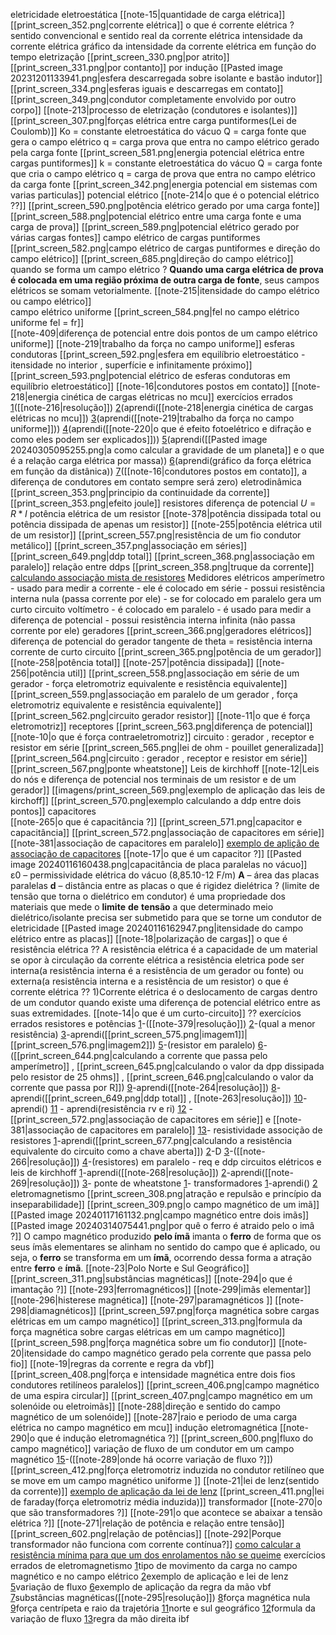  
eletricidade
	eletroestática
		[[note-15|quantidade de carga elétrica]]
		[[print_screen_352.png|corrente elétrica]]
			 o que é corrente elétrica ?
			 sentido convencional e sentido real da corrente elétrica
			 intensidade da corrente elétrica
			 gráfico da intensidade da corrente elétrica em função do tempo
		eletrização
			 [[print_screen_330.png|por atrito]]
			 [[print_screen_331.png|por contanto]]
			 por indução
				 [[Pasted image 20231201133941.png|esfera descarregada sobre isolante e bastão indutor]]
				 [[print_screen_334.png|esferas iguais e descarregas em contato]]
				 [[print_screen_349.png|condutor completamente envolvido por outro corpo]] 
		[[note-213|processo de eletrização (condutores e isolantes)]]
		[[print_screen_307.png|forças elétrica entre carga puntiformes(Lei de Coulomb)]]
			Ko = constante eletroestática do vácuo
			Q = carga fonte que gera o campo elétrico
			q = carga prova que entra no campo elétrico gerado pela carga fonte
		[[print_screen_581.png|energia potencial elétrica entre cargas puntiformes]]
			k = constante eletroestática do vácuo
			Q = carga fonte que cria o campo elétrico
			q = carga de prova que entra no campo elétrico da carga fonte
		[[print_screen_342.png|energia potencial em sistemas com varias particulas]]
		potencial elétrico 
			[[note-214|o que é o potencial elétrico ??]]
			[[print_screen_590.png|potência elétrico gerado por uma carga fonte]]
			[[print_screen_588.png|potencial elétrico entre uma carga fonte e uma carga de prova]]
			[[print_screen_589.png|potencial elétrico gerado por várias cargas fontes]]
		campo elétrico de cargas puntiformes
			[[print_screen_582.png|campo elétrico de cargas puntiformes e direção do campo elétrico]]
			[[print_screen_685.png|direção do campo elétrico]]
			quando se forma um campo elétrico ?
				**Quando uma carga elétrica de prova é colocada em uma região próxima de outra carga de fonte**, seus campos elétricos se somam vetorialmente.
			[[note-215|itensidade do campo elétrico ou campo elétrico]]		 
		campo elétrico uniforme
			 [[print_screen_584.png|fel no campo elétrico uniforme fel = fr]]  
			 [[note-409|diferença de potencial entre dois pontos de um campo elétrico uniforme]]
			 [[note-219|trabalho da força no campo uniforme]]
		esferas condutoras
			[[print_screen_592.png|esfera em equilíbrio eletroestático - itensidade no interior , superfície e infinitamente próximo]]
			[[print_screen_593.png|potencial elétrico de esferas condutoras em equilíbrio eletroestático]]
			[[note-16|condutores postos em contato]]
		[[note-218|energia cinética de cargas elétricas no mcu]]
		exercícios errados
			[1](https://www.qconcursos.com/questoes-militares/questoes/a78fbe07-6b)([[note-216|resolução]])
			[2](https://www.qconcursos.com/questoes-militares/questoes/b1e6d2f1-01)(aprendi([[note-218|energia cinética de cargas elétricas no mcu]])
			[3](https://www.qconcursos.com/questoes-militares/questoes/b1dd845b-01)(aprendi([[note-219|trabalho da força no campo uniforme]]))
			[4](https://www.qconcursos.com/questoes-militares/questoes/8d1cc789-f3)(aprendi([[note-220|o que é efeito fotoelétrico e difração e como eles podem ser explicados]]))
			[5](https://www.qconcursos.com/questoes-militares/questoes/8d05dce4-f3)(aprendi([[Pasted image 20240305095255.png|a como calcular a gravidade de um planeta]] e o que é a relação carga elétrica por massa))
			[6](https://www.qconcursos.com/questoes-militares/questoes/2145673f-4d)(aprendi(gráfico da força elétrica em função da distânica))
			[7](https://www.qconcursos.com/questoes-militares/questoes/67fdfca5-86)([[note-16|condutores postos em contato]], a diferença de condutores em contato sempre será zero)
	eletrodinâmica
		[[print_screen_353.png|principio da continuidade da corrente]]
		[[print_screen_353.png|efeito joule]]
		resistores
			diferença de potencial
				 $U=R*I$
			potência elétrica de um resistor
				[[note-378|potência dissipada total ou potência dissipada de apenas um resistor]]
				[[note-255|potência elétrica util de um resistor]]
			[[print_screen_557.png|resistência de um fio condutor metálico]]
			[[print_screen_357.png|associação em séries]]
				[[print_screen_649.png|ddp total]]
			[[print_screen_368.png|associação em paralelo]]
				 relação entre ddps
				 [[print_screen_358.png|truque da corrente]]
			[calculando associação mista de resistores](http://www.brawnexercicios.com.br/2015/12/exercicio-resolvido-resistencia-equivalente-circuito-2.html)
			Medidores elétricos
				 amperímetro
					 - usado para medir a corrente
					 - ele é colocado em série
					 - possui resistência interna nula (passa corrente por ele)
					 - se for colocado em paralelo gera um curto circuito
				 voltímetro
					 - é colocado em paralelo
					 - é usado para medir a diferença de potencial
					 - possui resistência interna infinita (não passa corrente por ele) 
		geradores
			 [[print_screen_366.png|geradores elétricos]]
				 diferença de potencial do gerador
				 tangente de theta = resistência interna
				 corrente de curto circuito
			 [[print_screen_365.png|potência de um gerador]]
				 [[note-258|potência total]]
				 [[note-257|potência dissipada]]
				 [[note-256|potência util]]
			 [[print_screen_558.png|associação em série de um gerador - força eletromotriz equivalente e resistência equivalente]]
			 [[print_screen_559.png|associação em paralelo de um gerador , força eletromotriz equivalente e resistência equivalente]]
			 [[print_screen_562.png|circuito gerador resistor]]
			 [[note-11|o que é força eletromotriz]]
		receptores
			 [[print_screen_563.png|diferença de potencial]]
			 [[note-10|o que é força contraeletromotriz]]
		circuito : gerador , receptor e resistor em série
			 [[print_screen_565.png|lei de ohm - pouillet generalizada]]
			 [[print_screen_564.png|circuito : gerador , receptor e resistor em série]]
			[[print_screen_567.png|ponte wheatstone]]
		Leis de kirchhoff
			[[note-12|Leis do nós e diferença de potencial nos terminais de um resistor e de um gerador]]
			[[imagens/print_screen_569.png|exemplo de aplicação das leis de kirchoff]]
			[[print_screen_570.png|exemplo calculando a ddp entre dois pontos]]
		capacitores                                                                                                                    
			 [[note-265|o que é capacitância ?]]
			 [[print_screen_571.png|capacitor e capacitância]]
			 [[print_screen_572.png|associação de capacitores em série]]
			 [[note-381|associação de capacitores em paralelo]]
			 [exemplo de aplição de associação de capacitores](https://www.youtube.com/watch?v=b1hz1FxEHtE)
			 [[note-17|o que é um capacitor ?]]
			[[Pasted image 20240116160438.png|capacitância de placa paralelas no vácuo]]
				 ε0 – permissividade elétrica do vácuo (8,85.10-12 F/m)
				**A** – área das placas paralelas
				**d** – distância entre as placas
			o que é rigidez dielétrica ?
				 (limite de tensão que torna o dielétrico em condutor)
				é uma propriedade dos materiais que mede o **limite** **de** **tensão** a que determinado meio dielétrico/isolante precisa ser submetido para que se torne um condutor de eletricidade
			[[Pasted image 20240116162947.png|itensidade do campo elétrico entre as placas]]
			[[note-18|polarização de cargas]]
		o que é resistência elétrica ??
				 A resistência elétrica é a capacidade de um material se opor à circulação da corrente elétrica 
				 a resistência eletrica pode ser interna(a resistência interna é a resistência de um gerador ou fonte) ou externa(a resistência interna e a resistência de um resistor)
		o que é corrente elétrica ??
			1)Corrente elétrica é o deslocamento de cargas dentro de um condutor quando existe uma diferença de potencial elétrico entre as suas extremidades.
	    [[note-14|o que é um curto-circuito]] ??
		exercícios errados
			resistores e potências
				[1](https://www.qconcursos.com/questoes-militares/questoes/a7798860-6b)-([[note-379|resolução]])
				[2](https://www.qconcursos.com/questoes-militares/questoes/b1ecf03f-01)-(qual a menor resistência)
				[3](https://www.qconcursos.com/questoes-militares/questoes/465ed90d-49)-aprendi([[print_screen_575.png|imagem1]]|[[print_screen_576.png|imagem2]])
				[5](https://www.qconcursos.com/questoes-militares/questoes/4640622e-49)-(resistor em paralelo)
				[6](https://www.qconcursos.com/questoes-militares/questoes/8d3e1417-f3)-([[print_screen_644.png|calculando a corrente que passa pelo amperímetro]] , [[print_screen_645.png|calculando o valor da dpp dissipada pelo resistor de 25 ohms]] , [[print_screen_646.png|calculando o valor da corrente que passa por R]])
				[9](https://www.qconcursos.com/questoes-militares/questoes/d7249a98-4b)-aprendi([[note-264|resolução]])
				[8](https://www.qconcursos.com/questoes-militares/questoes/263a23ae-4e)-aprendi([[print_screen_649.png|ddp total]] , [[note-263|resolução]])
				[10](https://www.qconcursos.com/questoes-militares/questoes/fd67496b-f8)-aprendi()
				[11](https://www.qconcursos.com/questoes-militares/questoes/a23ed393-55) - aprendi(resistência rv e ri)
				[12](https://www.qconcursos.com/questoes-militares/questoes/d6fc612e-4b) - [[print_screen_572.png|associação de capacitores em série]] e	[[note-381|associação de capacitores em paralelo]]
				[13](https://www.qconcursos.com/questoes-militares/questoes/4dcaec1f-42)- resistividade
			associção de resistores
				[1](https://www.qconcursos.com/questoes-militares/questoes/a7816122-6b)-aprendi([[print_screen_677.png|calculando a resistência equivalente do circuito como a chave aberta]])
				[2](https://www.qconcursos.com/questoes-militares/questoes/cef03352-0d)-D
				[3](https://www.qconcursos.com/questoes-militares/questoes/a24b4e0c-55)-([[note-266|resolução]])
				[4](https://www.qconcursos.com/questoes-militares/questoes/19a794ab-45)-(resistores) em paralelo - req e ddp
			circuitos elétricos e leis de kirchhoff
				[1](https://www.qconcursos.com/questoes-militares/questoes/dfd2dc22-55)-aprendi([[note-268|resolução]])
				[2](https://www.qconcursos.com/questoes-militares/questoes/a6459b3e-55)-aprendi([[note-269|resolução]])
				[3](https://www.qconcursos.com/questoes-militares/questoes/fbdcde7b-a0)-
			ponte de wheatstone
				[1](https://www.qconcursos.com/questoes-militares/questoes/9d3a0063-50)-
			transformadores	
				[1](https://www.qconcursos.com/questoes-militares/questoes/d733cbaf-4b)-aprendi()
				[2](https://www.qconcursos.com/questoes-militares/questoes/9d5467c1-50)
	eletromagnetismo
		[[print_screen_308.png|atração e repulsão e princípio da inseparabilidade]]
		[[print_screen_309.png|o campo magnético de um imã]]
		[[Pasted image 20240117161132.png|campo magnético entre dois imãs]]
		[[Pasted image 20240314075441.png|por quê o ferro é atraido pelo o imâ ?]]
			 O campo magnético produzido **pelo ímã** imanta o **ferro** de forma que os seus ímãs elementares se alinham no sentido do campo que é aplicado, ou seja, o **ferro** se transforma em um **ímã**, ocorrendo dessa forma a atração entre **ferro** e **ímã**.
		[[note-23|Polo Norte e Sul Geográfico]]
		[[print_screen_311.png|substâncias magnéticas]]
			 [[note-294|o que é imantação ?]]
			 [[note-293|ferromagnéticos]]
			 [[note-299|imãs elementar]]
			 [[note-296|histerese magnética]]
			 [[note-297|paramagnéticos ]]
			 [[note-298|diamagnéticos]]
		[[print_screen_597.png|força magnética sobre cargas elétricas em um campo magnético]]
			[[print_screen_313.png|formula da força magnética sobre cargas elétricas em um campo magnético]]
		[[print_screen_598.png|força magnética sobre um fio condutor]]
		[[note-20|itensidade do campo magnético gerado pela corrente que passa pelo fio]]
		[[note-19|regras da corrente e regra da vbf]] 
		[[print_screen_408.png|força e intensidade magnética entre dois fios condutores retilíneos paralelos]]
		[[print_screen_406.png|campo magnético de uma espira circular]]
		[[print_screen_407.png|campo magnético em um solenóide ou eletroimãs]]
			[[note-288|direção e sentido do campo magnético de um solenóide]]
		[[note-287|raio e periodo de uma carga elétrica no campo magnético em mcu]]
		indução eletromagnética
			[[note-290|o que é indução eletromagnética ?]]
			[[print_screen_600.png|fluxo do campo magnético]]
				variação de fluxo de um condutor em um campo magnético
					[15](https://www.qconcursos.com/questoes-militares/questoes/9d6186a8-50)-([[note-289|onde há ocorre variação de fluxo ?]])
			[[print_screen_412.png|força eletromotriz induzida no condutor retilíneo que se move em um campo magnético uniforme ]]
			[[note-21|lei de lenz(sentido da corrente)]]
				[exemplo de aplicação da lei de lenz](https://www.qconcursos.com/questoes-militares/questoes/2131c90c-4d)
			[[print_screen_411.png|lei de faraday(força eletromotriz média induzida)]]
		transformador
			[[note-270|o que são transformadores ?]]
			[[note-291|o que acontece se abaixar a tensão elétrica ?]]
			[[note-271|relação de potência e relação entre tensão]]
			[[print_screen_602.png|relação de potências]]
			[[note-292|Porque transformador não funciona com corrente contínua?]]
			[como calcular a resistência mínima para que um dos enrolamentos não se queime](https://www.qconcursos.com/questoes-militares/questoes/d733cbaf-4b)
		exercícios errados de eletromagnetismo
			[1](https://www.qconcursos.com/questoes-militares/questoes/5b3cd502-16)tipo de movimento da carga no campo magnético e no campo elétrico
			[2](https://www.qconcursos.com/questoes-militares/questoes/2131c90c-4d)exemplo de aplicação e lei de lenz
			[5](https://www.qconcursos.com/questoes-militares/questoes/d7098fc6-4b)variação de fluxo
			[6](https://www.qconcursos.com/questoes-militares/questoes/47b8eef5-8d)exemplo de aplicação da regra da mão vbf
			[7](https://www.qconcursos.com/questoes-militares/questoes/67e44517-86)substâncias magnéticas([[note-295|resolução]])
			[8](https://www.qconcursos.com/questoes-militares/questoes/18aadb65-b0)força magnética nula
			[9](https://www.qconcursos.com/questoes-militares/questoes/202c1a29-66)força centrípeta e raio da trajetória
			[11](https://www.qconcursos.com/questoes-militares/questoes/dfe8720a-55)norte e sul geográfico
			[12](https://www.qconcursos.com/questoes-militares/questoes/ae489780-55)formula da variação de fluxo
		    [13](https://www.qconcursos.com/questoes-militares/questoes/a25cf891-55)regra da mão direita ibf

  